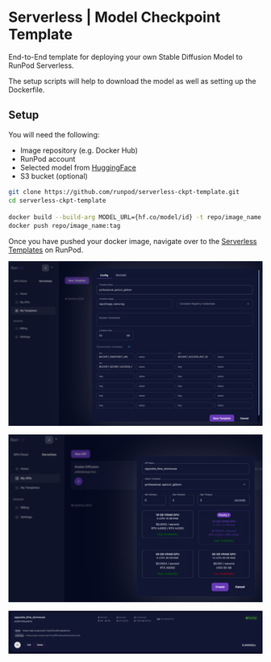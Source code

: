 # Serverless | Model Checkpoint Template

End-to-End template for deploying your own Stable Diffusion Model to RunPod Serverless.

The setup scripts will help to download the model as well as setting up the Dockerfile.

## Setup

You will need the following:

- Image repository (e.g. Docker Hub)
- RunPod account
- Selected model from [HuggingFace](https://huggingface.co/models)
- S3 bucket (optional)

```BASH
git clone https://github.com/runpod/serverless-ckpt-template.git
cd serverless-ckpt-template

docker build --build-arg MODEL_URL={hf.co/model/id} -t repo/image_name:tag .
docker push repo/image_name:tag
```

Once you have pushed your docker image, navigate over to the [Serverless Templates](https://www.runpod.io/console/serverless/user/templates) on RunPod.

![template setup](./docs/images/template-setup.png)

![API Setup](./docs/images/api-setup.png)

![Endpoint](./docs/images/endpoint.png)
